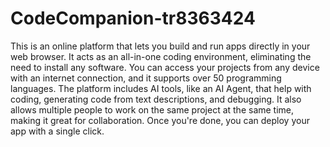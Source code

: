 # CodeCompanion-tr8363424
This is an online platform that lets you build and run apps directly in your web browser. It acts as an all-in-one coding environment, eliminating the need to install any software. You can access your projects from any device with an internet connection, and it supports over 50 programming languages.
​The platform includes AI tools, like an AI Agent, that help with coding, generating code from text descriptions, and debugging. It also allows multiple people to work on the same project at the same time, making it great for collaboration. Once you're done, you can deploy your app with a single click.
